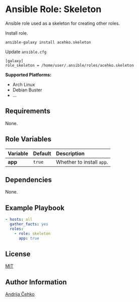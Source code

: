 # Ansible Role: Skeleton
Ansible role used as a skeleton for creating other roles.

Install role.
```
ansible-galaxy install acehko.skeleton
```

Update `ansible.cfg`
```
[galaxy]
role_skeleton = /home/user/.ansible/roles/acehko.skeleton
```

**Supported Platforms:**
- Arch Linux
- Debian Buster
- ...

## Requirements
None.

## Role Variables
| Variable | Default | Description               |
|:---------|:--------|:--------------------------|
| **app**  | `true`  | Whether to install `app`. |

## Dependencies
None.

## Example Playbook
```yaml
- hosts: all
  gather_facts: yes
  roles:
    - role: skeleton
      app: true
```

## License
[MIT](LICENSE)

## Author Information
[Andrija Čehko](https://github.com/acehko)
